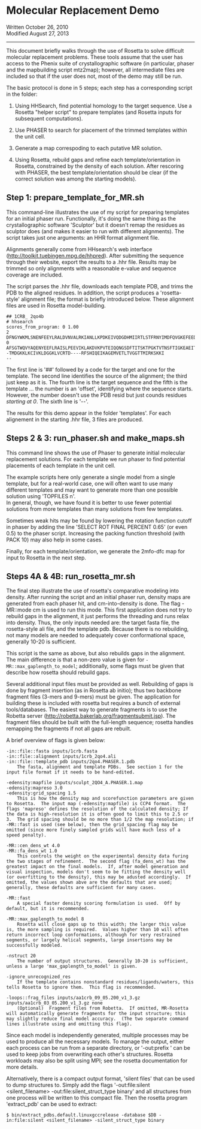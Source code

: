 Molecular Replacement Demo
==========================

Written October 26, 2010  
Modified August 27, 2013

---

This document briefly walks through the use of Rosetta to solve difficult 
molecular replacement problems.  These tools assume that the user has access to 
the Phenix suite of crystallographic software (in particular, phaser and the 
mapbuilding script mtz2map); however, all intermediate files are included so 
that if the user does not, most of the demo may still be run.

The basic protocol is done in 5 steps; each step has a corresponding script in 
the folder:

1. Using HHSearch, find potential homology to the target sequence.  Use a 
   Rosetta "helper script" to prepare templates (and Rosetta inputs for 
   subsequent computations).

2. Use PHASER to search for placement of the trimmed templates within the unit 
   cell.

3. Generate a map correspoding to each putative MR solution.

4. Using Rosetta, rebuild gaps and refine each template/orientation in Rosetta, 
   constrained by the density of each solution.  After rescoring with PHASER, 
   the best template/orientation should be clear (if the correct solution was 
   among the starting models).

Step 1: prepare_template_for_MR.sh
----------------------------------

This command-line illustrates the use of my script for preparing templates for 
an initial phaser run.  Functionally, it's doing the same thing as the 
crystallographic software 'Sculptor' but it doesn't remap the residues as 
sculptor does (and makes it easier to run with different alignments).  The 
script takes just one arguments: an HHR format alignment file.

Alignments generally come from HHsearch's web interface 
(http://toolkit.tuebingen.mpg.de/hhpred).  After submitting the sequence 
through their website, export the results to a .hhr file.  Results may be 
trimmed so only alignments with a reasonable e-value and sequence coverage are 
included.

The script parses the .hhr file, downloads each template PDB, and trims the PDB 
to the aligned residues.  In addition, the script produces a 'rosetta-style' 
alignment file; the format is briefly introduced below.  These alignment files 
are used in Rosetta model-building.

    ## 1CRB_ 2qo4b
    # hhsearch
    scores_from_program: 0 1.00
    2 DFNGYWKMLSNENFEEYLRALDVNVALRKIANLLKPDKEIVQDGDHMIIRTLSTFRNYIMDFQVGKEFEEDLTGIDDRKCMTTVSWDGDKLQCVQKGEKEGRGWTQWIEGDELHLEMRAEGVTCKQVFKKV
    0 AFSGTWQVYAQENYEEFLRAISLPEEVIKLAKDVKPVTEIQQNGSDFTITSKTPGKTVTNSFTIGKEAEIT--TMDGKKLKCIVKLDGGKLVCRTD----RFSHIQEIKAGEMVETLTVGGTTMIRKSKKI
    --

The first line is '##' followed by a code for the target and one for the 
template.  The second line identifies the source of the alignment; the third 
just keep as it is.  The fourth line is the target sequence and the fifth is 
the template ... the number is an 'offset', identifying where the sequence 
starts.  However, the number doesn't use the PDB resid but just counds residues 
_starting at 0_.  The sixth line is '--'.

The results for this demo appear in the folder 'templates'.  For each 
alignement in the starting .hhr file, 3 files are produced.

Steps 2 & 3: run_phaser.sh and make_maps.sh
-------------------------------------------

This command line shows the use of Phaser to generate initial molecular 
replacement solutions.  For each template we run phaser to find potential 
placements of each template in the unit cell.

The example scripts here only generate a single model from a single template, 
but for a real-world case, one will often want to use many different templates 
and may want to generate more than one possible solution using 'TOPFILES n'.  
In general, though, we have found it is better to use fewer potential solutions 
from more templates than many solutions from few templates.

Sometimes weak hits may be found by lowering the rotation function cutoff in 
phaser by adding the line 'SELECT ROT FINAL PERCENT 0.65' (or even 0.5) to the 
phaser script.  Increasing the packing function threshold (with PACK 10) may 
also help in some cases.

Finally, for each template/orientation, we generate the 2mfo-dfc map for input 
to Rosetta in the next step.

Steps 4A & 4B: run_rosetta_mr.sh
--------------------------------

The final step illustrate the use of rosetta's comparative modeling into 
density.  After running the script and an initial phaser run, density maps are 
generated from each phaser hit, and cm-into-density is done.  The flag 
-MR::mode cm is used to run this mode.  This first application does not try to 
rebuild gaps in the alignment, it just performs the threading and runs relax 
into density.  Thus, the only inputs needed are: the target fasta file, the 
rosetta-style ali file, and the template pdb.  Because there is no rebuilding, 
not many models are needed to adequately cover conformational space, generally 
10-20 is sufficient.

This script is the same as above, but also rebuilds gaps in the alignment.  The 
main difference is that a non-zero value is given for 
`-MR::max_gaplength_to_model`; additionally, some flags must be given that 
describe how rosetta should rebuild gaps.

Several additional input files must be provided as well.  Rebuilding of gaps is 
done by fragment insertion (as in Rosetta ab initio); thus two backbone 
fragment files (3-mers and 9-mers) must be given.  The application for building 
these is included with rosetta but requires a bunch of external 
tools/databases.  The easiest way to generate fragments is to use the Robetta 
server (http://robetta.bakerlab.org/fragmentsubmit.jsp).  The fragment files 
should be built with the full-length sequence; rosetta handles remapping the 
fragments if not all gaps are rebuilt.

A brief overview of flags is given below:

    -in::file::fasta inputs/1crb.fasta
    -in::file::alignment inputs/1crb_2qo4.ali
    -in::file::template_pdb inputs/2qo4.PHASER.1.pdb
        The fasta, alignment and template PDBs.  See section 1 for the input file format if it needs to be hand-edited.

    -edensity:mapfile inputs/sculpt_2QO4_A.PHASER.1.map
    -edensity:mapreso 3.0
    -edensity:grid_spacing 1.5
        This is how the density map and scorefunction parameters are given to Rosetta.  The input map (-edensity:mapfile) is CCP4 format.  The flags 'mapreso' defines the resolution of the calculated density; If the data is high-resolution it is often good to limit this to 2.5 or 3.  The grid spacing should be no more than 1/2 the map resolution; if -MR::fast is used (see below), then the grid_spacing flag may be omitted (since more finely sampled grids will have much less of a speed penalty).

    -MR::cen_dens_wt 4.0
    -MR::fa_dens_wt 1.0
        This controls the weight on the experimental density data furing the two stages of refinement.  The second flag (fa_dens_wt) has the greatest impact on the final models.  If, after model generation and visual inspection, models don't seem to be fitting the density well (or overfitting to the density), this may be adusted accordingly.  If omitted, the values shown abve are the defaults that are used; generally, these defaults are sufficient for many cases.

    -MR::fast
        A special faster density scoring formulation is used.  Off by default, but it is recommended.

    -MR::max_gaplength_to_model 8
        Rosetta will close gaps up to this width; the larger this value is, the more sampling is required.  Values higher than 10 will often return incorrect loop conformations, although for very restrained segments, or largely helical segments, large insertions may be successfully modeled.

    -nstruct 20
        The number of output structures.  Generally 10-20 is sufficient, unless a large 'max_gaplength_to_model' is given.

    -ignore_unrecognized_res
        If the template contains nonstandard residues/ligands/waters, this tells Rosetta to ignore them.  This flag is recommended.

    -loops::frag_files inputs/aa1crb_09_05.200_v1_3.gz inputs/aa1crb_03_05.200_v1_3.gz none
        (Optional) 	Fragment files from Robetta.  If omitted, MR-Rosetta will automatically generate fragments for the input structure; this may slightly reduce final model accuracy.  (The two separate command lines illustrate using and omitting this flag).


Since each model is independently generated, multiple processes may be used to 
produce all the necessary models.  To manage the output, either each process 
can be run from a separate directory, or '-out:prefix <prefix>' can be used to 
keep jobs from overwriting each other's structures.  Rosetta workloads may also 
be split using MPI; see the rosetta documentation for more details.

Alternatively, there is a compact output format, 'silent files' that can be used to dump structures to.  Simply add the flags '-out:file:silent <silent_filename> -out:file:silent_struct_type binary' and all structures from one process will be written to this compact file.  Then the rosetta program 'extract_pdb' can be used to extract:

    $ bin/extract_pdbs.default.linuxgccrelease -database $DB -in:file:silent <silent_filename> -silent_struct_type binary

